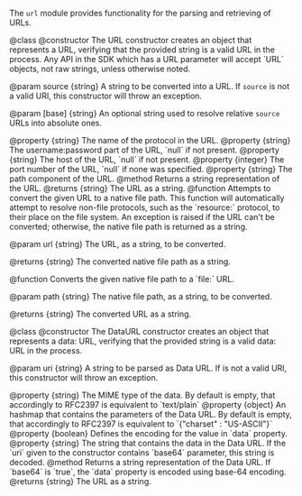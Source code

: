 <!-- This Source Code Form is subject to the terms of the Mozilla Public
   - License, v. 2.0. If a copy of the MPL was not distributed with this
   - file, You can obtain one at http://mozilla.org/MPL/2.0/. -->

<!-- contributed by Atul Varma [atul@mozilla.com]  -->
<!-- edited by Noelle Murata [fiveinchpixie@gmail.com]  -->


The `url` module provides functionality for the parsing and retrieving of URLs.

<api name="URL">
@class
<api name="URL">
@constructor
  The URL constructor creates an object that represents a URL,  verifying that
  the provided string is a valid URL in the process.  Any API in the SDK which
  has a URL parameter will accept `URL` objects, not raw strings, unless
  otherwise noted.

@param source {string}
  A string to be converted into a URL. If `source` is not a valid URI, this
  constructor will throw an exception.

@param [base] {string}
  An optional string used to resolve relative `source` URLs into absolute ones.
</api>

<api name="scheme">
@property {string}
  The name of the protocol in the URL.
</api>

<api name="userPass">
@property {string}
  The username:password part of the URL, `null` if not present.
</api>

<api name="host">
@property {string}
  The host of the URL, `null` if not present.
</api>

<api name="port">
@property {integer}
  The port number of the URL, `null` if none was specified.
</api>

<api name="path">
@property {string}
  The path component of the URL.
</api>

<api name="toString">
@method
  Returns a string representation of the URL.
@returns {string}
  The URL as a string.
</api>
</api>

<api name="toFilename">
@function
  Attempts to convert the given URL to a native file path.  This function will
  automatically attempt to resolve non-file protocols, such as the `resource:`
  protocol, to their place on the file system. An exception is raised if the URL
  can't be converted; otherwise, the native file path is returned as a string.

@param url {string}
  The URL, as a string, to be converted.

@returns {string}
  The converted native file path as a string.
</api>

<api name="fromFilename">
@function
  Converts the given native file path to a `file:` URL.

@param path {string}
  The native file path, as a string, to be converted.

@returns {string}
  The converted URL as a string.
</api>

<api name="DataURL">
@class
<api name="DataURL">
@constructor
  The DataURL constructor creates an object that represents a data: URL,
  verifying that the provided string is a valid data: URL in the process.

@param uri {string}
  A string to be parsed as Data URL. If is not a valid URI, this constructor
  will throw an exception.
</api>

<api name="mimeType">
@property {string}
  The MIME type of the data. By default is empty, that accordingly to RFC2397
  is equivalent to `text/plain`
</api>

<api name="parameters">
@property {object}
  An hashmap that contains the parameters of the Data URL. By default is
  empty, that accordingly to RFC2397 is equivalent to `{"charset" : "US-ASCII"}`
</api>

<api name="base64">
@property {boolean}
  Defines the encoding for the value in `data` property.
</api>

<api name="data">
@property {string}
  The string that contains the data in the Data URL.
  If the `uri` given to the constructor contains `base64` parameter, this string is decoded.
</api>

<api name="toString">
@method
  Returns a string representation of the Data URL.
  If `base64` is `true`, the `data` property is encoded using base-64 encoding.
@returns {string}
  The URL as a string.
</api>
</api>
